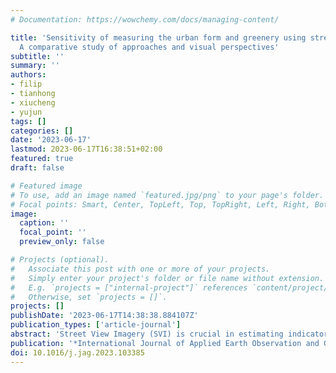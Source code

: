 ```yaml
---
# Documentation: https://wowchemy.com/docs/managing-content/

title: 'Sensitivity of measuring the urban form and greenery using street-level imagery:
  A comparative study of approaches and visual perspectives'
subtitle: ''
summary: ''
authors:
- filip
- tianhong
- xiucheng
- yujun
tags: []
categories: []
date: '2023-06-17'
lastmod: 2023-06-17T16:38:51+02:00
featured: true
draft: false

# Featured image
# To use, add an image named `featured.jpg/png` to your page's folder.
# Focal points: Smart, Center, TopLeft, Top, TopRight, Left, Right, BottomLeft, Bottom, BottomRight.
image:
  caption: ''
  focal_point: ''
  preview_only: false

# Projects (optional).
#   Associate this post with one or more of your projects.
#   Simply enter your project's folder or file name without extension.
#   E.g. `projects = ["internal-project"]` references `content/project/deep-learning/index.md`.
#   Otherwise, set `projects = []`.
projects: []
publishDate: '2023-06-17T14:38:38.884107Z'
publication_types: ['article-journal']
abstract: 'Street View Imagery (SVI) is crucial in estimating indicators such as Sky View Factor (SVF) and Green View Index (GVI), but (1) approaches and terminology differ across fields such as planning, transportation and climate, potentially causing inconsistencies; (2) it is unknown whether the regularly used panoramic imagery is actually essential for such tasks, or we can use only a portion of the imagery, simplifying the process; and (3) we do not know if non-panoramic (single-frame) photos typical in crowdsourced platforms can serve the same purposes as panoramic ones from services such as Google Street View and Baidu Maps for their limited perspectives. This study is the first to examine comprehensively the built form metrics, the influence of different practices on computing them across multiple fields, and the usability of normal photos (from consumer cameras). We overview approaches and run experiments on 70 million images in 5 cities to analyse the impact of a multitude of variants of SVI on characterising the physical environment and mapping street canyons: a few panoramic approaches (e.g. fisheye) and 96 scenarios of perspective imagery with variable directions, fields of view, and aspect ratios mirroring diverse photos from smartphones and dashcams. We demonstrate that (1) disparate panoramic approaches give different but mostly comparable results in computing the same metric (e.g. from R=0.82 for Green View to R=0.98 for Sky View metrics); and (2) often (e.g. when using a front-facing ultrawide camera), single-frame images can derive results comparable to commercial panoramic counterparts. This finding may simplify typical processes of using panoramic data and also unlock the value of billions of crowdsourced images, which are often overlooked, and can benefit scores of locations worldwide not yet covered by commercial services. Further, when aggregated for city-scale analyses, the results correspond closely.'
publication: '*International Journal of Applied Earth Observation and Geoinformation*'
doi: 10.1016/j.jag.2023.103385
---
```

